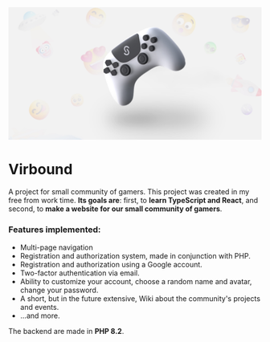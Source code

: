 ![](/public/og_image.jpg)
# Virbound
A project for small community of gamers.
This project was created in my free from work time.
**Its goals are**: first, to **learn TypeScript and React**, and second, to **make a website for our small community of gamers**.

### Features implemented:
 * Multi-page navigation
 * Registration and authorization system, made in conjunction with PHP.
 * Registration and authorization using a Google account.
 * Two-factor authentication via email.
 * Ability to customize your account, choose a random name and avatar, change your password.
 * A short, but in the future extensive, Wiki about the community's projects and events.
 * ...and more.

The backend are made in **PHP 8.2**.
